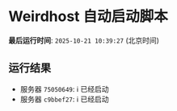 # Weirdhost 自动启动脚本

**最后运行时间**: `2025-10-21 10:39:27` (北京时间)

## 运行结果

- 服务器 `75050649`: ℹ️ 已经启动
- 服务器 `c9bbef27`: ℹ️ 已经启动
